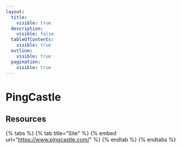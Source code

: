 ```yaml
---
layout:
  title:
    visible: true
  description:
    visible: false
  tableOfContents:
    visible: true
  outline:
    visible: true
  pagination:
    visible: true
---
```


# PingCastle

## Resources

{% tabs %}
{% tab title="Site" %}
{% embed url="https://www.pingcastle.com/" %}
{% endtab %}
{% endtabs %}
